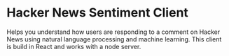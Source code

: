 # Hacker News Sentiment Client

Helps you understand how users are responding to a comment on Hacker News using natural language processing and machine learning. This client is build in React and works with a node server.